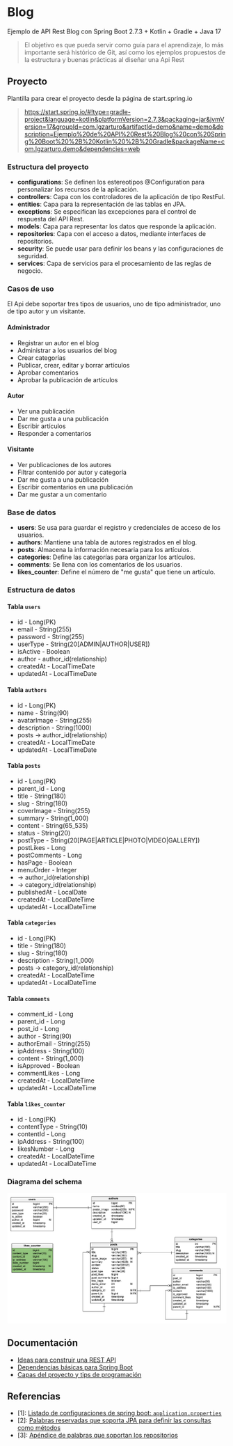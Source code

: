 # Blog

Ejemplo de API Rest Blog con Spring Boot 2.7.3 + Kotlin + Gradle + Java 17

> El objetivo es que pueda servir como guía para el aprendizaje, lo más importante será histórico de Git, así como los ejemplos propuestos de la estructura y buenas prácticas al diseñar una Api Rest

## Proyecto 

Plantilla para crear el proyecto desde la página de start.spring.io

> https://start.spring.io/#!type=gradle-project&language=kotlin&platformVersion=2.7.3&packaging=jar&jvmVersion=17&groupId=com.lgzarturo&artifactId=demo&name=demo&description=Ejemplo%20de%20API%20Rest%20Blog%20con%20Spring%20Boot%20%2B%20Kotlin%20%2B%20Gradle&packageName=com.lgzarturo.demo&dependencies=web

### Estructura del proyecto

- **configurations**: Se definen los estereotipos @Configuration para personalizar los recursos de la aplicación. 
- **controllers**: Capa con los controladores de la aplicación de tipo RestFul.
- **entities**: Capa para la representación de las tablas en JPA.
- **exceptions**: Se especifican las excepciones para el control de respuesta del API Rest.
- **models**: Capa para representar los datos que responde la aplicación.
- **repositories**: Capa con el acceso a datos, mediante interfaces de repositorios.
- **security**: Se puede usar para definir los beans y las configuraciones de seguridad.
- **services**: Capa de servicios para el procesamiento de las reglas de negocio.

### Casos de uso

El Api debe soportar tres tipos de usuarios, uno de tipo administrador, uno de tipo autor y un visitante.

#### Administrador

- Registrar un autor en el blog
- Administrar a los usuarios del blog
- Crear categorías
- Publicar, crear, editar y borrar artículos
- Aprobar comentarios
- Aprobar la publicación de artículos

#### Autor

- Ver una publicación
- Dar me gusta a una publicación
- Escribir artículos
- Responder a comentarios

#### Visitante

- Ver publicaciones de los autores
- Filtrar contenido por autor y categoría
- Dar me gusta a una publicación
- Escribir comentarios en una publicación
- Dar me gustar a un comentario

### Base de datos

- **users**: Se usa para guardar el registro y credenciales de acceso de los usuarios.
- **authors**: Mantiene una tabla de autores registrados en el blog.
- **posts**: Almacena la información necesaria para los artículos.
- **categories**: Define las categorías para organizar los artículos.
- **comments**: Se llena con los comentarios de los usuarios.
- **likes_counter**: Define el número de "me gusta" que tiene un artículo.

### Estructura de datos

#### Tabla `users`

- id - Long(PK)
- email - String(255)
- password - String(255)
- userType - String(20[ADMIN|AUTHOR|USER])
- isActive - Boolean
- author - author_id(relationship)
- createdAt - LocalTimeDate
- updatedAt - LocalTimeDate

#### Tabla `authors`

- id - Long(PK)
- name - String(90)
- avatarImage - String(255)
- description - String(1000)
- posts -> author_id(relationship)
- createdAt - LocalTimeDate
- updatedAt - LocalTimeDate

#### Tabla `posts`

- id - Long(PK)
- parent_id - Long 
- title - String(180)
- slug - String(180)
- coverImage - String(255)
- summary - String(1_000)
- content - String(65_535)
- status - String(20)
- postType - String(20[PAGE|ARTICLE|PHOTO|VIDEO|GALLERY])
- postLikes - Long
- postComments - Long
- hasPage - Boolean
- menuOrder - Integer
- -> author_id(relationship)
- -> category_id(relationship)
- publishedAt - LocalDate
- createdAt - LocalDateTime
- updatedAt - LocalDateTime

#### Tabla `categories`

- id - Long(PK)
- title - String(180)
- slug - String(180)
- description - String(1_000)
- posts -> category_id(relationship)
- createdAt - LocalDateTime
- updatedAt - LocalDateTime

#### Tabla `comments`

- comment_id - Long
- parent_id - Long
- post_id - Long
- author - String(90)
- authorEmail - String(255)
- ipAddress - String(100)
- content - String(1_000)
- isApproved - Boolean
- commentLikes - Long
- createdAt - LocalDateTime
- updatedAt - LocalDateTime

#### Tabla `likes_counter`

- id - Long(PK)
- contentType - String(10)
- contentId - Long
- ipAddress - String(100)
- likesNumber - Long
- createdAt - LocalDateTime
- updatedAt - LocalDateTime

### Diagrama del schema

![Blog DB Schema](docs/assets/database_schema_diagram_er.jpg)

## Documentación

- [Ideas para construir una REST API](docs/api-rest.md)
- [Dependencias básicas para Spring Boot](docs/spring-boot-dependencies.md)
- [Capas del proyecto y tips de programación](docs/spring-boot-project.md)

## Referencias

- [1]: [Listado de configuraciones de spring boot: `application.properties`](https://docs.spring.io/spring-boot/docs/current/reference/html/application-properties.html)
- [2]: [Palabras reservadas que soporta JPA para definir las consultas como métodos](https://docs.spring.io/spring-data/jpa/docs/current/reference/html/#jpa.query-methods.query-creation)
- [3]: [Apéndice de palabras que soportan los repositorios](https://docs.spring.io/spring-data/jpa/docs/current/reference/html/#repository-query-keywords)